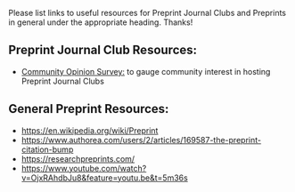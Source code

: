 Please list links to useful resources for Preprint Journal Clubs and Preprints in general under the appropriate heading. Thanks!

## Preprint Journal Club Resources:

* [Community Opinion Survey:](https://docs.google.com/forms/d/1SQbmUUaMiBUbCNvq1UeXYNVljIftOcA-W1qGF_cr6Pc/edit) to gauge community interest in hosting Preprint Journal Clubs



## General Preprint Resources:

* https://en.wikipedia.org/wiki/Preprint
* https://www.authorea.com/users/2/articles/169587-the-preprint-citation-bump
* https://researchpreprints.com/
* https://www.youtube.com/watch?v=OjxRAhdbJu8&feature=youtu.be&t=5m36s
